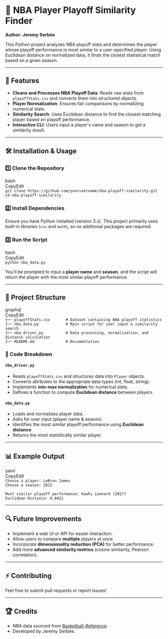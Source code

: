 # **🏀 NBA Player Playoff Similarity Finder**

**Author: Jeremy Serbée**

This Python project analyzes NBA playoff stats and determines the player whose playoff performance is most similar to a user-specified player. Using Euclidean distance on normalized data, it finds the closest statistical match based on a given season.

---

## **📌 Features**

* **Cleans and Processes NBA Playoff Data**: Reads raw stats from `playoffStats.csv` and converts them into structured objects.  
* **Player Normalization**: Ensures fair comparisons by normalizing numerical stats.  
* **Similarity Search**: Uses Euclidean distance to find the closest matching player based on playoff performance.  
* **Interactive CLI**: Users input a player's name and season to get a similarity result.

---

## **🛠️ Installation & Usage**

### **1️⃣ Clone the Repository**

bash  
CopyEdit  
`git clone https://github.com/yourusername/nba-playoff-similarity.git`  
`cd nba-playoff-similarity`

### **2️⃣ Install Dependencies**

Ensure you have Python installed (version 3.x). This project primarily uses built-in libraries (`csv` and `math`), so no additional packages are required.

### **3️⃣ Run the Script**

bash  
CopyEdit  
`python nba_data.py`

You'll be prompted to input a **player name** and **season**, and the script will return the player with the most similar playoff performance.

---

## **📂 Project Structure**

graphql  
CopyEdit  
`├── playoffStats.csv       # Dataset containing NBA playoff statistics`  
`├── nba_data.py            # Main script for user input & similarity search`  
`├── nba_driver.py          # Data processing, normalization, and distance calculation`  
`├── README.md              # Documentation`

### **📝 Code Breakdown**

#### **`nba_driver.py`**

* Reads `playoffStats.csv` and structures data into `Player` objects.  
* Converts attributes to the appropriate data types (int, float, string).  
* Implements **min-max normalization** for numerical stats.  
* Defines a function to compute **Euclidean distance** between players.

#### **`nba_data.py`**

* Loads and normalizes player data.  
* Asks for user input (player name & season).  
* Identifies the most similar playoff performance using **Euclidean distance**.  
* Returns the most statistically similar player.

---

## **📊 Example Output**

yaml  
CopyEdit  
`Choose a player: LeBron James`  
`Choose a season: 2012`

`Most similar playoff performance: Kawhi Leonard (2017)`  
`Euclidean Distance: 0.0421`

---

## **🔍 Future Improvements**

* Implement a web UI or API for easier interaction.  
* Allow users to compare **multiple** players at once.  
* Incorporate **dimensionality reduction (PCA)** for better performance.  
* Add more **advanced similarity metrics** (cosine similarity, Pearson correlation).

---

## **⚡ Contributing**

Feel free to submit pull requests or report issues\!

---

## **🏆 Credits**

* NBA data sourced from [Basketball-Reference](https://www.basketball-reference.com/).  
* Developed by Jeremy Serbée.

